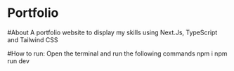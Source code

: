 # Portfolio

#About 
A portfolio website to display my skills using Next.Js, TypeScript and Tailwind CSS

#How to run: 
Open the terminal and run the following commands 
npm i 
npm run dev